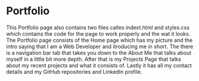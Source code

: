 # Portfolio

This Portfolio page also contains two files calles indext.html and styles.css which contains the code for the page to
work properly and the wat it looks.
The Portfolio page consists of the Home page which has my picture and the intro saying that
I am a Web Developer and itroducing me in short.
The there is a navigation bar tab that takes you down to the About Me that talks about myself in a little bit more depth.
After that is my Projects Page that talks about my recent projects and what it consists of.
Lastly it has all my contact details and my GitHub repositories and LinkedIn profile.
